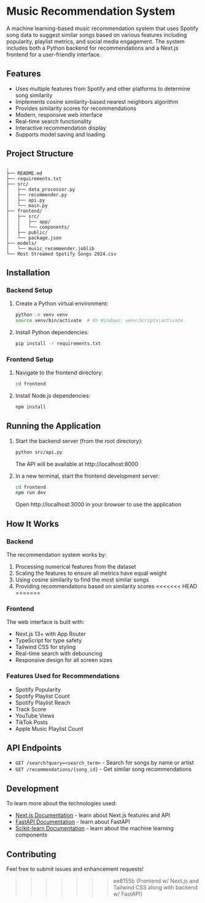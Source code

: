 # Music Recommendation System

A machine learning-based music recommendation system that uses Spotify song data to suggest similar songs based on various features including popularity, playlist metrics, and social media engagement. The system includes both a Python backend for recommendations and a Next.js frontend for a user-friendly interface.

## Features

- Uses multiple features from Spotify and other platforms to determine song similarity
- Implements cosine similarity-based nearest neighbors algorithm
- Provides similarity scores for recommendations
- Modern, responsive web interface
- Real-time search functionality
- Interactive recommendation display
- Supports model saving and loading

## Project Structure

```
.
├── README.md
├── requirements.txt
├── src/
│   ├── data_processor.py
│   ├── recommender.py
│   ├── api.py
│   └── main.py
├── frontend/
│   ├── src/
│   │   ├── app/
│   │   └── components/
│   ├── public/
│   └── package.json
├── models/
│   └── music_recommender.joblib
└── Most Streamed Spotify Songs 2024.csv
```

## Installation

### Backend Setup

1. Create a Python virtual environment:
   ```bash
   python -m venv venv
   source venv/bin/activate  # On Windows: venv\Scripts\activate
   ```

2. Install Python dependencies:
   ```bash
   pip install -r requirements.txt
   ```

### Frontend Setup

1. Navigate to the frontend directory:
   ```bash
   cd frontend
   ```

2. Install Node.js dependencies:
   ```bash
   npm install
   ```

## Running the Application

1. Start the backend server (from the root directory):
   ```bash
   python src/api.py
   ```
   The API will be available at http://localhost:8000

2. In a new terminal, start the frontend development server:
   ```bash
   cd frontend
   npm run dev
   ```
   Open http://localhost:3000 in your browser to use the application

## How It Works

### Backend

The recommendation system works by:
1. Processing numerical features from the dataset
2. Scaling the features to ensure all metrics have equal weight
3. Using cosine similarity to find the most similar songs
4. Providing recommendations based on similarity scores
<<<<<<< HEAD
=======

### Frontend

The web interface is built with:
- Next.js 13+ with App Router
- TypeScript for type safety
- Tailwind CSS for styling
- Real-time search with debouncing
- Responsive design for all screen sizes

### Features Used for Recommendations

- Spotify Popularity
- Spotify Playlist Count
- Spotify Playlist Reach
- Track Score
- YouTube Views
- TikTok Posts
- Apple Music Playlist Count

## API Endpoints

- `GET /search?query=<search_term>` - Search for songs by name or artist
- `GET /recommendations/{song_id}` - Get similar song recommendations

## Development

To learn more about the technologies used:

- [Next.js Documentation](https://nextjs.org/docs) - learn about Next.js features and API
- [FastAPI Documentation](https://fastapi.tiangolo.com/) - learn about FastAPI
- [Scikit-learn Documentation](https://scikit-learn.org/) - learn about the machine learning components

## Contributing

Feel free to submit issues and enhancement requests! 
>>>>>>> ee8155b (Frontend w/ Next.js and Tailwind CSS along with backend w/ FastAPI)
